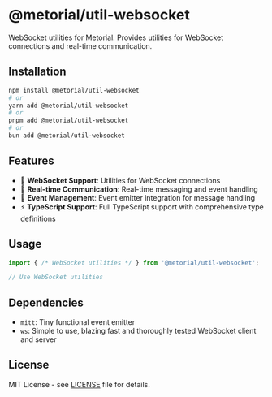 # @metorial/util-websocket

WebSocket utilities for Metorial. Provides utilities for WebSocket connections and real-time communication.

## Installation

```bash
npm install @metorial/util-websocket
# or
yarn add @metorial/util-websocket
# or
pnpm add @metorial/util-websocket
# or
bun add @metorial/util-websocket
```

## Features

- 🔌 **WebSocket Support**: Utilities for WebSocket connections
- 📡 **Real-time Communication**: Real-time messaging and event handling
- 🔄 **Event Management**: Event emitter integration for message handling
- ⚡ **TypeScript Support**: Full TypeScript support with comprehensive type definitions

## Usage

```typescript
import { /* WebSocket utilities */ } from '@metorial/util-websocket';

// Use WebSocket utilities
```

## Dependencies

- `mitt`: Tiny functional event emitter
- `ws`: Simple to use, blazing fast and thoroughly tested WebSocket client and server

## License

MIT License - see [LICENSE](../../LICENSE) file for details.
